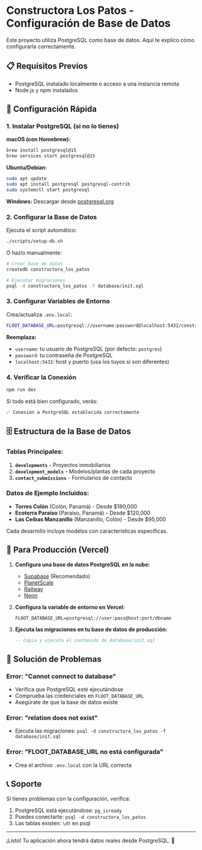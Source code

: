 # Constructora Los Patos - Configuración de Base de Datos

Este proyecto utiliza PostgreSQL como base de datos. Aquí te explico cómo configurarla correctamente.

## 📋 Requisitos Previos

- PostgreSQL instalado localmente o acceso a una instancia remota
- Node.js y npm instalados

## 🚀 Configuración Rápida

### 1. **Instalar PostgreSQL (si no lo tienes)**

**macOS (con Homebrew):**
```bash
brew install postgresql@15
brew services start postgresql@15
```

**Ubuntu/Debian:**
```bash
sudo apt update
sudo apt install postgresql postgresql-contrib
sudo systemctl start postgresql
```

**Windows:**
Descargar desde [postgresql.org](https://www.postgresql.org/download/windows/)

### 2. **Configurar la Base de Datos**

Ejecuta el script automático:
```bash
./scripts/setup-db.sh
```

O hazlo manualmente:
```bash
# Crear base de datos
createdb constructora_los_patos

# Ejecutar migraciones
psql -d constructora_los_patos -f database/init.sql
```

### 3. **Configurar Variables de Entorno**

Crea/actualiza `.env.local`:
```bash
FLOOT_DATABASE_URL=postgresql://username:password@localhost:5432/constructora_los_patos
```

**Reemplaza:**
- `username`: tu usuario de PostgreSQL (por defecto: `postgres`)
- `password`: tu contraseña de PostgreSQL
- `localhost:5432`: host y puerto (usa los tuyos si son diferentes)

### 4. **Verificar la Conexión**

```bash
npm run dev
```

Si todo está bien configurado, verás:
```
✅ Conexión a PostgreSQL establecida correctamente
```

## 🗄️ Estructura de la Base de Datos

### Tablas Principales:

1. **`developments`** - Proyectos inmobiliarios
2. **`development_models`** - Modelos/plantas de cada proyecto  
3. **`contact_submissions`** - Formularios de contacto

### Datos de Ejemplo Incluidos:

- **Torres Colón** (Colón, Panamá) - Desde $180,000
- **Ecoterra Paraíso** (Paraíso, Panamá) - Desde $120,000  
- **Las Ceibas Manzanillo** (Manzanillo, Colón) - Desde $95,000

Cada desarrollo incluye modelos con características específicas.

## 🔧 Para Producción (Vercel)

1. **Configura una base de datos PostgreSQL en la nube:**
   - [Supabase](https://supabase.com) (Recomendado)
   - [PlanetScale](https://planetscale.com)
   - [Railway](https://railway.app)
   - [Neon](https://neon.tech)

2. **Configura la variable de entorno en Vercel:**
   ```
   FLOOT_DATABASE_URL=postgresql://user:pass@host:port/dbname
   ```

3. **Ejecuta las migraciones en tu base de datos de producción:**
   ```sql
   -- Copia y ejecuta el contenido de database/init.sql
   ```

## 🐛 Solución de Problemas

### Error: "Cannot connect to database"
- Verifica que PostgreSQL esté ejecutándose
- Comprueba las credenciales en `FLOOT_DATABASE_URL`
- Asegúrate de que la base de datos existe

### Error: "relation does not exist"
- Ejecuta las migraciones: `psql -d constructora_los_patos -f database/init.sql`

### Error: "FLOOT_DATABASE_URL no está configurada"
- Crea el archivo `.env.local` con la URL correcta

## 📞 Soporte

Si tienes problemas con la configuración, verifica:

1. PostgreSQL está ejecutándose: `pg_isready`
2. Puedes conectarte: `psql -d constructora_los_patos`
3. Las tablas existen: `\dt` en psql

---

¡Listo! Tu aplicación ahora tendrá datos reales desde PostgreSQL. 🎉
